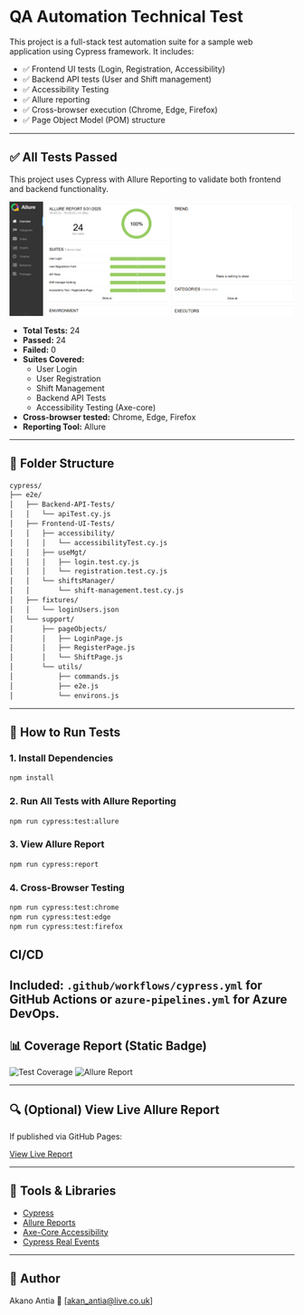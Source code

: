 # QA Automation Technical Test

This project is a full-stack test automation suite for a sample web application using Cypress framework. It includes:

- ✅ Frontend UI tests (Login, Registration, Accessibility)
- ✅ Backend API tests (User and Shift management)
- ✅ Accessibility Testing
- ✅ Allure reporting
- ✅ Cross-browser execution (Chrome, Edge, Firefox)
- ✅ Page Object Model (POM) structure

---

## ✅ All Tests Passed

This project uses Cypress with Allure Reporting to validate both frontend and backend functionality.

![Allure Report - 100% Passed](./assets/allure-report-summary.png)

- **Total Tests:** 24  
- **Passed:** 24  
- **Failed:** 0  
- **Suites Covered:**  
  - User Login  
  - User Registration  
  - Shift Management  
  - Backend API Tests  
  - Accessibility Testing (Axe-core)  
- **Cross-browser tested:** Chrome, Edge, Firefox  
- **Reporting Tool:** Allure

---

## 📁 Folder Structure

```bash
cypress/
├── e2e/
│   ├── Backend-API-Tests/
│   │   └── apiTest.cy.js
│   ├── Frontend-UI-Tests/
│   │   ├── accessibility/
│   │   │   └── accessibilityTest.cy.js
│   │   ├── useMgt/
│   │   │   ├── login.test.cy.js
│   │   │   └── registration.test.cy.js
│   │   └── shiftsManager/
│   │       └── shift-management.test.cy.js
│   ├── fixtures/
│   │   └── loginUsers.json
│   └── support/
│       ├── pageObjects/
│       │   ├── LoginPage.js
│       │   ├── RegisterPage.js
│       │   └── ShiftPage.js
│       └── utils/
│           ├── commands.js
│           ├── e2e.js
│           └── environs.js
```

---

## 🚀 How to Run Tests

### 1. Install Dependencies

```bash
npm install
```

### 2. Run All Tests with Allure Reporting

```bash
npm run cypress:test:allure
```

### 3. View Allure Report

```bash
npm run cypress:report
```

### 4. Cross-Browser Testing

```bash
npm run cypress:test:chrome
npm run cypress:test:edge
npm run cypress:test:firefox
```
## CI/CD

Included: `.github/workflows/cypress.yml` for GitHub Actions or `azure-pipelines.yml` for Azure DevOps.
---

## 📊 Coverage Report (Static Badge)

![Test Coverage](https://img.shields.io/badge/Test--Run-24%20passed-brightgreen)
![Allure Report](https://img.shields.io/badge/Allure-Report-blueviolet)

---

## 🔍 (Optional) View Live Allure Report

If published via GitHub Pages:

[View Live Report](https://akan-baba.github.io/QA-Automation-Technical-Test/)

---

## 🧪 Tools & Libraries

- [Cypress](https://www.cypress.io/)
- [Allure Reports](https://docs.qameta.io/allure/)
- [Axe-Core Accessibility](https://github.com/dequelabs/axe-core)
- [Cypress Real Events](https://github.com/dmtrKovalenko/cypress-real-events)

---

## 👤 Author

Akano Antia 
📧 [akan_antia@live.co.uk]  